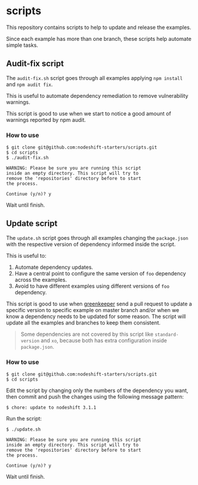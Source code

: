 # scripts

This repository contains scripts to help to update and release the examples.

Since each example has more than one branch, these scripts help automate simple tasks.

## Audit-fix script

The `audit-fix.sh` script goes through all examples applying `npm install` and `npm audit fix`. 

This is useful to automate dependency remediation to remove vulnerability warnings.

This script is good to use when we start to notice a good amount of warnings reported by npm audit.

### How to use

```console
$ git clone git@github.com:nodeshift-starters/scripts.git
$ cd scripts
$ ./audit-fix.sh

WARNING: Please be sure you are running this script
inside an empty directory. This script will try to 
remove the 'repositories' directory before to start 
the process.

Continue (y/n)? y
```

Wait until finish.

## Update script

The `update.sh` script goes through all examples changing the `package.json` with the respective version of dependency informed
inside the script.

This is useful to:

1. Automate dependency updates.
2. Have a central point to configure the same version of `foo` dependency across the examples.
3. Avoid to have different examples using different versions of `foo` dependency.

This script is good to use when [greenkeeper](https://greenkeeper.io/) send a pull request to update a specific version to specific example
on master branch and/or when we know a dependency needs to be updated for some reason. The script will update all the examples and branches
to keep them consistent.

> Some dependencies are not covered by this script like `standard-version` and `xo`, because both has extra configuration inside `package.json`.

### How to use

```console
$ git clone git@github.com:nodeshift-starters/scripts.git
$ cd scripts
```

Edit the script by changing only the numbers of the dependency you want, then commit and push the changes using the following message pattern:

```console
$ chore: update to nodeshift 3.1.1
```

Run the script:

```console
$ ./update.sh

WARNING: Please be sure you are running this script
inside an empty directory. This script will try to 
remove the 'repositories' directory before to start 
the process.

Continue (y/n)? y
```

Wait until finish.

